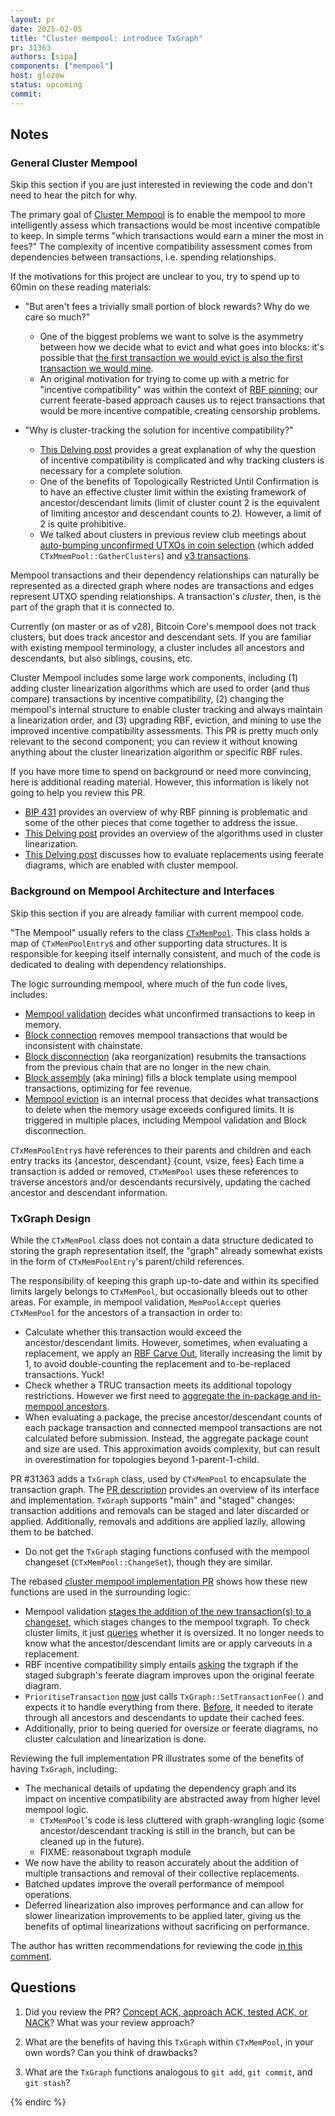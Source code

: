 ```yaml
---
layout: pr
date: 2025-02-05
title: "Cluster mempool: introduce TxGraph"
pr: 31363
authors: [sipa]
components: ["mempool"]
host: glozow
status: upcoming
commit:
---
```


## Notes

### General Cluster Mempool

Skip this section if you are just interested in reviewing the code and don't need to hear the pitch for why.

The primary goal of [Cluster Mempool](https://github.com/bitcoin/bitcoin/issues/30289) is to enable the mempool to more
intelligently assess which transactions would be most incentive compatible to keep. In simple terms "which transactions
would earn a miner the most in fees?" The complexity of incentive compatibility assessment comes from dependencies
between transactions, i.e. spending relationships.

If the motivations for this project are unclear to you, try to spend up to 60min on these reading materials:

- "But aren't fees a trivially small portion of block rewards? Why do we care so much?"
  - One of the biggest problems we want to solve is the asymmetry between how we decide what to evict and what goes into blocks: it's possible
    that [the first transaction we would evict is also the first transaction we would mine](https://github.com/bitcoin/bitcoin/issues/27677#eviction-mining-not-opposite).
  - An original motivation for trying to come up with a metric for "incentive compatibility" was within the context of
    [RBF pinning](https://gist.github.com/glozow/25d9662c52453bd08b4b4b1d3783b9ff#mining-score-of-a-mempool-transaction); our
current feerate-based approach causes us to reject transactions that would be more incentive compatible, creating
censorship problems.

- "Why is cluster-tracking the solution for incentive compatibility?"
  - [This Delving post](https://delvingbitcoin.org/t/mempool-incentive-compatibility/553) provides a great explanation of why the question of incentive
    compatibility is complicated and why tracking clusters is necessary for a complete solution.
  - One of the benefits of Topologically Restricted Until Confirmation is to have an effective cluster limit within
the existing framework of ancestor/descendant limits (limit of cluster count 2 is the equivalent of limiting ancestor
and descendant counts to 2). However, a limit of 2 is quite prohibitive.
  - We talked about clusters in previous review club meetings about [auto-bumping unconfirmed UTXOs in coin selection](/26152)
    (which added `CTxMmemPool::GatherClusters`) and [v3 transactions](/25038).

Mempool transactions and their dependency relationships can naturally be represented as a directed graph where nodes are
transactions and edges represent UTXO spending relationships. A transaction's _cluster_, then, is the part of the graph
that it is connected to.

Currently (on master or as of v28), Bitcoin Core's mempool does not track clusters, but does track ancestor and
descendant sets. If you are familiar with existing mempool terminology, a cluster includes all ancestors and
descendants, but also siblings, cousins, etc.

Cluster Mempool includes some large work components, including (1) adding cluster linearization algorithms which are
used to order (and thus compare) transactions by incentive compatibility, (2) changing the mempool's internal structure
to enable cluster tracking and always maintain a linearization order, and (3) upgrading RBF, eviction, and mining to
use the improved incentive compatibility assessments. This PR is pretty much only relevant to the second component; you
can review it without knowing anything about the cluster linearization algorithm or specific RBF rules.

If you have more time to spend on background or need more convincing, here is additional reading material. However,
this information is likely not going to help you review this PR.

- [BIP 431](https://github.com/bitcoin/bips/blob/master/bip-0431.mediawiki) provides an overview of why RBF pinning
  is problematic and some of the other pieces that come together to address the issue.
- [This Delving post](https://delvingbitcoin.org/t/cluster-mempool-definitions-theory/202) provides an overview of the
  algorithms used in cluster linearization. 
- [This Delving post](https://delvingbitcoin.org/t/cluster-mempool-rbf-thoughts/156) discusses how to evaluate
  replacements using feerate diagrams, which are enabled with cluster mempool.

### Background on Mempool Architecture and Interfaces

Skip this section if you are already familiar with current mempool code.

"The Mempool" usually refers to the class [`CTxMemPool`](https://github.com/bitcoin/bitcoin/blob/8fa10edcd1706a1f0dc9d8c3adbc8efa3c7755bf/src/txmempool.h#L303).
This class holds a map of `CTxMemPoolEntry`s and other supporting data structures. It is responsible for keeping itself
internally consistent, and much of the code is dedicated to dealing with dependency relationships.

The logic surrounding mempool, where much of the fun code lives, includes:

- [Mempool validation](https://github.com/bitcoin/bitcoin/blob/8fa10edcd1706a1f0dc9d8c3adbc8efa3c7755bf/src/validation.cpp#L437-L1938)
decides what unconfirmed transactions to keep in memory.
- [Block connection](https://github.com/bitcoin/bitcoin/blob/8fa10edcd1706a1f0dc9d8c3adbc8efa3c7755bf/src/validation.cpp#L3237-L3240)
removes mempool transactions that would be inconsistent with chainstate.
- [Block disconnection](https://github.com/bitcoin/bitcoin/blob/8fa10edcd1706a1f0dc9d8c3adbc8efa3c7755bf/src/validation.cpp#L296-L390)
(aka reorganization) resubmits the transactions from the previous chain that are no longer in the new chain.
- [Block assembly](https://github.com/bitcoin/bitcoin/blob/8fa10edcd1706a1f0dc9d8c3adbc8efa3c7755bf/src/node/miner.cpp#L107-L428)
(aka mining) fills a block template using mempool transactions, optimizing for fee revenue.
- [Mempool eviction](https://github.com/bitcoin/bitcoin/blob/8fa10edcd1706a1f0dc9d8c3adbc8efa3c7755bf/src/txmempool.cpp#L1158-L1200)
is an internal process that decides what transactions to delete when the memory usage exceeds configured limits. It is
triggered in multiple places, including Mempool validation and Block disconnection.

`CTxMemPoolEntry`s have references to their parents and children and each entry tracks its {ancestor, descendant}
{count, vsize, fees} Each time a transaction is added or removed, `CTxMemPool` uses these references to traverse
ancestors and/or descendants recursively, updating the cached ancestor and descendant information.

### TxGraph Design

While the `CTxMemPool` class does not contain a data structure dedicated to storing the graph representation itself, the
"graph" already somewhat exists in the form of `CTxMemPoolEntry`'s parent/child references.

The responsibility of keeping this graph up-to-date and within its specified limits largely belongs to `CTxMemPool`, but
occasionally bleeds out to other areas. For example, in mempool validation, `MemPoolAccept` queries `CTxMemPool` for the
ancestors of a transaction in order to:

- Calculate whether this transaction would exceed the ancestor/descendant limits. However, sometimes, when evaluating a
  replacement, we apply an [RBF Carve Out](https://github.com/bitcoin/bitcoin/blob/8fa10edcd1706a1f0dc9d8c3adbc8efa3c7755bf/src/validation.cpp#L950-L984),
literally increasing the limit by 1, to avoid double-counting the replacement and to-be-replaced transactions. Yuck!
- Check whether a TRUC transaction meets its additional topology restrictions. However we first need to [aggregate the
  in-package and in-mempool ancestors](https://github.com/bitcoin/bitcoin/blob/8fa10edcd1706a1f0dc9d8c3adbc8efa3c7755bf/src/validation.cpp#L1551-L1558).
- When evaluating a package, the precise ancestor/descendant counts of each package transaction and connected mempool
  transactions are not calculated before submission. Instead, the aggregate package count and size are used. This
approximation avoids complexity, but can result in overestimation for topologies beyond 1-parent-1-child.

PR #31363 adds a `TxGraph` class, used by `CTxMemPool` to encapsulate the transaction graph.
The [PR description](https://github.com/bitcoin/bitcoin/pull/31363#issue-2687950417) provides an overview of its
interface and implementation. `TxGraph` supports "main" and "staged" changes: transaction additions and removals can be
staged and later discarded or applied. Additionally, removals and additions are applied lazily, allowing them to be
batched.

- Do not get the `TxGraph` staging functions confused with the mempool changeset (`CTxMemPool::ChangeSet`), though they
  are similar.

The rebased [cluster mempool implementation PR](https://github.com/bitcoin/bitcoin/pull/28676) shows how these new
functions are used in the surrounding logic:

- Mempool validation [stages the addition of the new transaction(s) to a changeset](https://github.com/bitcoin-core-review-club/bitcoin/blob/682aab426e13d065a8c4a3e396e91e6ad4db0c35/src/validation.cpp#L899),
which stages changes to the mempool txgraph.  To check cluster limits, it just
  [queries](https://github.com/bitcoin-core-review-club/bitcoin/blob/682aab426e13d065a8c4a3e396e91e6ad4db0c35/src/validation.cpp#L1347-L1350)
whether it is oversized. It no longer needs to know what the ancestor/descendant limits are or apply carveouts in a
replacement.
- RBF incentive compatibility simply entails
  [asking](https://github.com/bitcoin-core-review-club/bitcoin/blob/682aab426e13d065a8c4a3e396e91e6ad4db0c35/src/validation.cpp#L1017)
the txgraph if the staged subgraph's feerate diagram improves upon the original feerate diagram.
- `PrioritiseTransaction`
  [now](https://github.com/bitcoin-core-review-club/bitcoin/blob/682aab426e13d065a8c4a3e396e91e6ad4db0c35/src/txmempool.cpp#L596)
just calls `TxGraph::SetTransactionFee()` and expects it to handle everything from there.
  [Before](https://github.com/bitcoin/bitcoin/blob/8fa10edcd1706a1f0dc9d8c3adbc8efa3c7755bf/src/txmempool.cpp#L913-L947),
it needed to iterate through all ancestors and descendants to update their cached fees.
- Additionally, prior to being queried for oversize or feerate diagrams, no cluster calculation and linearization is done.

Reviewing the full implementation PR illustrates some of the benefits of having `TxGraph`, including:

- The mechanical details of updating the dependency graph and its impact on incentive compatibility are abstracted away
  from higher level mempool logic.
  - `CTxMemPool`'s code is less cluttered with graph-wrangling logic (some ancestor/descendant tracking is still in the
    branch, but can be cleaned up in the future).
  - FIXME: reasonabout txgraph module
- We now have the ability to reason accurately about the addition of multiple transactions and removal of their
  collective replacements.
- Batched updates improve the overall performance of mempool operations.
- Deferred linearization also improves performance and can allow for slower linearization improvements to be applied
  later, giving us the benefits of optimal linearizations without sacrificing on performance.

The author has written recommendations for reviewing the code [in this comment](https://github.com/bitcoin/bitcoin/pull/31363#issuecomment-2557349002).

## Questions

1. Did you review the PR? [Concept ACK, approach ACK, tested ACK, or NACK](https://github.com/bitcoin/bitcoin/blob/master/CONTRIBUTING.md#peer-review)? What was your review approach?

1. What are the benefits of having this `TxGraph` within `CTxMemPool`, in your own words? Can you think of drawbacks?

1. What are the `TxGraph` functions analogous to `git add`, `git commit`, and `git stash`?


<!-- TODO: After a meeting, uncomment and add meeting log between the irc tags
## Meeting Log

### Meeting 1

{% irc %}
-->
<!-- TODO: For additional meetings, add the logs to the same irc block. This ensures line numbers keep increasing, avoiding hyperlink conflicts for identical line numbers across meetings.

### Meeting 2

-->
{% endirc %}
